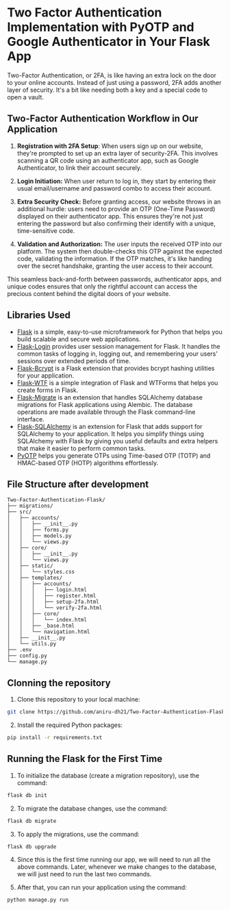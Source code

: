 # Two Factor Authentication Implementation with PyOTP and Google Authenticator in Your Flask App

Two-Factor Authentication, or 2FA, is like having an extra lock on the door to your online accounts. Instead of just using a password, 2FA adds another layer of security. It's a bit like needing both a key and a special code to open a vault.

## Two-Factor Authentication Workflow in Our Application

1. **Registration with 2FA Setup**: When users sign up on our website, they're prompted to set up an extra layer of security-2FA. This involves scanning a QR code using an authenticator app, such as Google Authenticator, to link their account securely.

2. **Login Initiation:** When user return to log in, they start by entering their usual email/username and password combo to access their account.

3. **Extra Security Check:** Before granting access, our website throws in an additional hurdle: users need to provide an OTP (One-Time Password) displayed on their authenticator app. This ensures they're not just entering the password but also confirming their identify with a unique, time-sensitive code.

4. **Validation and Authorization:** The user inputs the received OTP into our platform. The system then double-checks this OTP against the expected code, validating the information. If the OTP matches, it's like handing over the secret handshake, granting the user access to their account.

This seamless back-and-forth between passwords, authenticator apps, and unique codes ensures that only the rightful account can access the precious content behind the digital doors of your website.

## Libraries Used
- <ins>Flask</ins> is a simple, easy-to-use microframework for Python that helps you build scalable and secure web applications.
- <ins>Flask-Login</ins> provides user session management for Flask. It handles the common tasks of logging in, logging out, and remembering your users' sessions over extended periods of time.
- <ins>Flask-Bcrypt</ins> is a Flask extension that provides bcrypt hashing utilities for your application.
- <ins>Flask-WTF</ins> is a simple integration of Flask and WTForms that helps you create forms in Flask.
- <ins>Flask-Migrate</ins> is an extension that handles SQLAlchemy database migrations for Flask applications using Alembic. The database operations are made available through the Flask command-line interface.
- <ins>Flask-SQLAlchemy</ins> is an extension for Flask that adds support for SQLAlchemy to your application. It helps you simplify things using SQLAlchemy with Flask by giving you useful defaults and extra helpers that make it easier to perform common tasks.
- <ins>PyOTP</ins> helps you generate OTPs using Time-based OTP (TOTP) and HMAC-based OTP (HOTP) algorithms effortlessly.

## File Structure after development

```
Two-Factor-Authentication-Flask/
├── migrations/
├── src/
│   ├── accounts/
│   │   ├── __init__.py
│   │   ├── forms.py
│   │   ├── models.py
│   │   └── views.py
│   ├── core/
│   │   ├── __init__.py
│   │   └── views.py
│   ├── static/
│   │   └── styles.css
│   ├── templates/
│   │   ├── accounts/
│   │   │   ├── login.html
│   │   │   ├── register.html
│   │   │   ├── setup-2fa.html
│   │   │   └── verify-2fa.html
│   │   ├── core/
│   │   │   └── index.html
│   │   ├── _base.html
│   │   └── navigation.html
│   ├── __init__.py
│   └── utils.py
├── .env
├── config.py
└── manage.py
```

## Clonning the repository 

1. Clone this repository to your local machine:

```bash
git clone https://github.com/aniru-dh21/Two-Factor-Authentication-Flask.git
```

2. Install the required Python packages:

```bash
pip install -r requirements.txt
```

## Running the Flask for the First Time

1. To initialize the database (create a migration repository), use the command:
```python
flask db init
```

2. To migrate the database changes, use the command:
```python
flask db migrate
```

3. To apply the migrations, use the command:
```
flask db upgrade
```

4. Since this is the first time running our app, we will need to run all the above commands. Later, whenever we make changes to the database, we will just need to run the last two commands. 

5. After that, you can run your application using the command:
```python
python manage.py run
```
